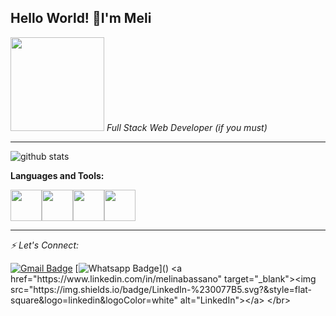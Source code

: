 

<h2> Hello World! 👋I'm Meli </h2>
<p> <img src="https://media.giphy.com/media/1C8bHHJturSx2/giphy.gif" width="150"> <em>Full Stack Web Developer (if you must)  
</em></p>

***



![github stats](https://github-readme-stats.vercel.app/api?username=melibass&show_icons=true)

**Languages and Tools:** 
<p align="left">
  <img src="https://media3.giphy.com/media/kdFc8fubgS31b8DsVu/giphy.webp" width="50"><img src="https://media3.giphy.com/media/ln7z2eWriiQAllfVcn/200w.webp" width="50"><img src="https://i.giphy.com/media/eNAsjO55tPbgaor7ma/200w.webp" width="50"><img src="https://i.giphy.com/media/IdyAQJVN2kVPNUrojM/200.webp" width="50">
  
</p>

***

<div align="left">

<i> :zap: Let's Connect:</i><br>


[![Gmail Badge](https://img.shields.io/badge/-Gmail-c14438?style=flat-square&logo=Gmail&logoColor=white&link=mailto:mbassano@gmail.com)](mailto:mbassano@gmail.com)
[![Whatsapp Badge](https://img.shields.io/badge/-Whatsapp-4CA143?style=flat-square&labelColor=4CA143&logo=whatsapp&logoColor=white&link=https://api.whatsapp.com/send?phone=5492262677619&text=Hi!)]()
<a href="https://www.linkedin.com/in/melinabassano" target="_blank"><img src="https://img.shields.io/badge/LinkedIn-%230077B5.svg?&style=flat-square&logo=linkedin&logoColor=white" alt="LinkedIn"></a>
</br>
 

</div>






<!--
**melibass/melibass** is a ✨ _special_ ✨ repository because its `README.md` (this file) appears on your GitHub profile.

Here are some ideas to get you started:

- 🔭 I’m currently working on ...
- 🌱 I’m currently learning ...
- 👯 I’m looking to collaborate on ...
- 🤔 I’m looking for help with ...
- 💬 Ask me about ...
- 📫 How to reach me: ...
- 😄 Pronouns: ...
- ⚡ Fun fact: ...
-->
